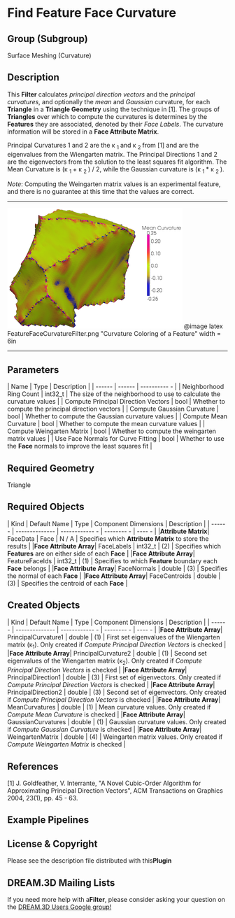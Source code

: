 # Find Feature Face Curvature  #


## Group (Subgroup) ##

Surface Meshing (Curvature)

## Description ##

This **Filter** calculates _principal direction vectors_ and the _principal curvatures_, and optionally the _mean_ and _Gaussian_ curvature, for each **Triangle** in a **Triangle Geometry** using the technique in [1]. The groups of **Triangles** over which to compute the curvatures is determines by the **Features** they are associated, denoted by their _Face Labels_. The curvature information will be stored in a **Face Attribute Matrix**.

Principal Curvatures 1 and 2 are the &kappa; <sub>1 </sub> and &kappa; <sub>2 </sub> from [1] and are the eigenvalues from the Wiengarten matrix. The Principal Directions 1 and 2 are the eigenvectors from the solution to the least squares fit algorithm. The Mean Curvature is (&kappa; <sub>1 </sub > + &kappa; <sub>2 </sub> ) / 2, while the Gaussian curvature is (&kappa; <sub>1 </sub> *
&kappa; <sub>2 </sub>).

*Note*: Computing the Weingarten matrix values is an experimental feature, and there is no guarantee at this time that the values are correct.

-----

![Curvature Coloring of a Feature](Images/FeatureFaceCurvatureFilter.png)
@image latex FeatureFaceCurvatureFilter.png "Curvature Coloring of a Feature" width = 6in

-----

## Parameters ##

| Name | Type | Description |
| ------ | ------ | ---------- - |
| Neighborhood Ring Count | int32_t | The size of the neighborhood to use to calculate the curvature values |
| Compute Principal Direction Vectors | bool | Whether to compute the principal direction vectors |
| Compute Gaussian Curvature | bool | Whether to compute the Gaussian curvature values |
| Compute Mean Curvature | bool | Whether to compute the mean curvature values |
| Compute Weingarten Matrix | bool | Whether to compute the weingarten matrix values |
| Use Face Normals for Curve Fitting | bool | Whether to use the **Face** normals to improve the least squares fit |


## Required Geometry ##

Triangle

## Required Objects ##

| Kind | Default Name | Type | Component Dimensions | Description |
| ------ | -------------- | ------------ - | -------- - | ---- - |
|**Attribute Matrix**| FaceData | Face | N / A | Specifies which **Attribute Matrix** to store the results |
|**Face Attribute Array**| FaceLabels | int32_t | (2) | Specifies which **Features** are on either side of each **Face** |
|**Face Attribute Array**| FeatureFaceIds | int32_t | (1) | Specifies to which **Feature** boundary each **Face** belongs |
|**Face Attribute Array**| FaceNormals | double | (3) | Specifies the normal of each **Face** |
|**Face Attribute Array**| FaceCentroids | double | (3) | Specifies the centroid of each **Face** |

## Created Objects ##

| Kind | Default Name | Type | Component Dimensions | Description |
| ------ | -------------- | ------------ - | -------- - | ---- - |
|**Face Attribute Array**| PrincipalCurvature1 | double | (1) | First set eigenvalues of the Wiengarten matrix (&kappa;<sub>1</sub>). Only created if _Compute Principal Direction Vectors_ is checked |
|**Face Attribute Array**| PrincipalCurvature2 | double | (1) | Second set eigenvalues of the Wiengarten matrix (&kappa;<sub>2</sub>). Only created if _Compute Principal Direction Vectors_ is checked |
|**Face Attribute Array**| PrincipalDirection1 | double | (3) | First set of eigenvectors. Only created if _Compute Principal Direction Vectors_ is checked |
|**Face Attribute Array**| PrincipalDirection2 | double | (3) | Second set of eigenvectors. Only created if _Compute Principal Direction Vectors_ is checked |
|**Face Attribute Array**| MeanCurvatures      | double | (1) | Mean curvature values. Only created if _Compute Mean Curvature_ is checked |
|**Face Attribute Array**| GaussianCurvatures  | double | (1) | Gaussian curvature values. Only created if _Compute Gaussian Curvature_ is checked |
|**Face Attribute Array**| WeingartenMatrix  | double | (4) | Weingarten matrix values. Only created if _Compute Weingarten Matrix_ is checked |

## References ##

[1] J. Goldfeather, V. Interrante, "A Novel Cubic-Order Algorithm for Approximating Principal Direction Vectors", ACM Transactions on Graphics 2004, 23(1), pp. 45 - 63.

## Example Pipelines ##



## License & Copyright ##

Please see the description file distributed with this**Plugin**

## DREAM.3D Mailing Lists ##

If you need more help with a**Filter**, please consider asking your question on the [DREAM.3D Users Google group!](https://groups.google.com/forum/?hl=en#!forum/dream3d-users)

